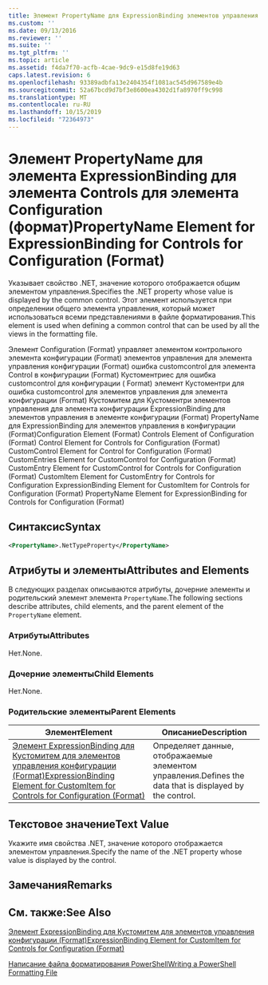 ```yaml
---
title: Элемент PropertyName для ExpressionBinding элементов управления в конфигурации (Format) | Документация Майкрософт
ms.custom: ''
ms.date: 09/13/2016
ms.reviewer: ''
ms.suite: ''
ms.tgt_pltfrm: ''
ms.topic: article
ms.assetid: f4da7f70-acfb-4cae-9dc9-e15d8fe19d63
caps.latest.revision: 6
ms.openlocfilehash: 93389adbfa13e2404354f1081ac545d967589e4b
ms.sourcegitcommit: 52a67bcd9d7bf3e8600ea4302d1fa8970ff9c998
ms.translationtype: MT
ms.contentlocale: ru-RU
ms.lasthandoff: 10/15/2019
ms.locfileid: "72364973"
---
```

# <a name="propertyname-element-for-expressionbinding-for-controls-for-configuration-format"></a><span data-ttu-id="7a4cb-102">Элемент PropertyName для элемента ExpressionBinding для элемента Controls для элемента Configuration (формат)</span><span class="sxs-lookup"><span data-stu-id="7a4cb-102">PropertyName Element for ExpressionBinding for Controls for Configuration (Format)</span></span>

<span data-ttu-id="7a4cb-103">Указывает свойство .NET, значение которого отображается общим элементом управления.</span><span class="sxs-lookup"><span data-stu-id="7a4cb-103">Specifies the .NET property whose value is displayed by the common control.</span></span> <span data-ttu-id="7a4cb-104">Этот элемент используется при определении общего элемента управления, который может использоваться всеми представлениями в файле форматирования.</span><span class="sxs-lookup"><span data-stu-id="7a4cb-104">This element is used when defining a common control that can be used by all the views in the formatting file.</span></span>

<span data-ttu-id="7a4cb-105">Элемент Configuration (Format) управляет элементом контрольного элемента конфигурации (Format) элементов управления для элемента управления конфигурации (Format) ошибка customcontrol для элемента Control в конфигурации (Format) Кустоментриес для ошибка customcontrol для конфигурации ( Format) элемент Кустоментри для ошибка customcontrol для элементов управления для элемента конфигурации (Format) Кустомитем для Кустоментри элементов управления для элемента конфигурации ExpressionBinding для элементов управления в элементе конфигурации (Format) PropertyName для ExpressionBinding для элементов управления в конфигурации (Format)</span><span class="sxs-lookup"><span data-stu-id="7a4cb-105">Configuration Element (Format) Controls Element of Configuration (Format) Control Element for Controls for Configuration (Format) CustomControl Element for Control for Configuration (Format) CustomEntries Element for CustomControl for Configuration (Format) CustomEntry Element for CustomControl for Controls for Configuration (Format) CustomItem Element for CustomEntry for Controls for Configuration ExpressionBinding Element for CustomItem for Controls for Configuration (Format) PropertyName Element for ExpressionBinding for Controls for Configuration (Format)</span></span>

## <a name="syntax"></a><span data-ttu-id="7a4cb-106">Синтаксис</span><span class="sxs-lookup"><span data-stu-id="7a4cb-106">Syntax</span></span>

```xml
<PropertyName>.NetTypeProperty</PropertyName>
```

## <a name="attributes-and-elements"></a><span data-ttu-id="7a4cb-107">Атрибуты и элементы</span><span class="sxs-lookup"><span data-stu-id="7a4cb-107">Attributes and Elements</span></span>

<span data-ttu-id="7a4cb-108">В следующих разделах описываются атрибуты, дочерние элементы и родительский элемент элемента `PropertyName`.</span><span class="sxs-lookup"><span data-stu-id="7a4cb-108">The following sections describe attributes, child elements, and the parent element of the `PropertyName` element.</span></span>

### <a name="attributes"></a><span data-ttu-id="7a4cb-109">Атрибуты</span><span class="sxs-lookup"><span data-stu-id="7a4cb-109">Attributes</span></span>

<span data-ttu-id="7a4cb-110">Нет.</span><span class="sxs-lookup"><span data-stu-id="7a4cb-110">None.</span></span>

### <a name="child-elements"></a><span data-ttu-id="7a4cb-111">Дочерние элементы</span><span class="sxs-lookup"><span data-stu-id="7a4cb-111">Child Elements</span></span>

<span data-ttu-id="7a4cb-112">Нет.</span><span class="sxs-lookup"><span data-stu-id="7a4cb-112">None.</span></span>

### <a name="parent-elements"></a><span data-ttu-id="7a4cb-113">Родительские элементы</span><span class="sxs-lookup"><span data-stu-id="7a4cb-113">Parent Elements</span></span>

|<span data-ttu-id="7a4cb-114">Элемент</span><span class="sxs-lookup"><span data-stu-id="7a4cb-114">Element</span></span>|<span data-ttu-id="7a4cb-115">Описание</span><span class="sxs-lookup"><span data-stu-id="7a4cb-115">Description</span></span>|
|-------------|-----------------|
|[<span data-ttu-id="7a4cb-116">Элемент ExpressionBinding для Кустомитем для элементов управления конфигурации (Format)</span><span class="sxs-lookup"><span data-stu-id="7a4cb-116">ExpressionBinding Element for CustomItem for Controls for Configuration (Format)</span></span>](./expressionbinding-element-for-customitem-for-controls-for-configuration-format.md)|<span data-ttu-id="7a4cb-117">Определяет данные, отображаемые элементом управления.</span><span class="sxs-lookup"><span data-stu-id="7a4cb-117">Defines the data that is displayed by the control.</span></span>|

## <a name="text-value"></a><span data-ttu-id="7a4cb-118">Текстовое значение</span><span class="sxs-lookup"><span data-stu-id="7a4cb-118">Text Value</span></span>

<span data-ttu-id="7a4cb-119">Укажите имя свойства .NET, значение которого отображается элементом управления.</span><span class="sxs-lookup"><span data-stu-id="7a4cb-119">Specify the name of the .NET property whose value is displayed by the control.</span></span>

## <a name="remarks"></a><span data-ttu-id="7a4cb-120">Замечания</span><span class="sxs-lookup"><span data-stu-id="7a4cb-120">Remarks</span></span>

## <a name="see-also"></a><span data-ttu-id="7a4cb-121">См. также:</span><span class="sxs-lookup"><span data-stu-id="7a4cb-121">See Also</span></span>

[<span data-ttu-id="7a4cb-122">Элемент ExpressionBinding для Кустомитем для элементов управления конфигурации (Format)</span><span class="sxs-lookup"><span data-stu-id="7a4cb-122">ExpressionBinding Element for CustomItem for Controls for Configuration (Format)</span></span>](./expressionbinding-element-for-customitem-for-controls-for-configuration-format.md)

[<span data-ttu-id="7a4cb-123">Написание файла форматирования PowerShell</span><span class="sxs-lookup"><span data-stu-id="7a4cb-123">Writing a PowerShell Formatting File</span></span>](./writing-a-powershell-formatting-file.md)
